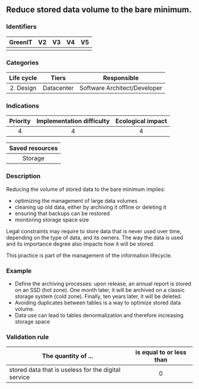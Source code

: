 ## Reduce stored data volume to the bare minimum.

### Identifiers

| GreenIT | V2  | V3  | V4  | V5  |
| :-----: | :-: | :-: | :-: | :-: |
|         |     |     |     |     |

### Categories

| Life cycle |   Tiers    |         Responsible          |
| :--------: | :--------: | :--------------------------: |
| 2. Design  | Datacenter | Software Architect/Developer |

### Indications

| Priority | Implementation difficulty | Ecological impact |
| :------: | :-----------------------: | :---------------: |
|    4     |             4             |         4         |

| Saved resources |
| :-------------: |
|     Storage     |

### Description

Reducing the volume of stored data to the bare minimum implies:

- optimizing the management of large data volumes
- cleaning up old data, either by archiving it offline or deleting it
- ensuring that backups can be restored
- monitoring storage space size

Legal constraints may require to store data that is never used over time, depending on the type of data, and its owners.
The way the data is used and its importance degree also impacts how it will be stored.

This practice is part of the management of the information lifecycle.

### Example

- Define the archiving processes: upon release, an annual report is stored on an SSD (hot zone). One month later, it will be archived on a classic storage system (cold zone). Finally, ten years later, it will be deleted.
- Avoiding duplicates between tables is a way to optimize stored data volume.
- Data use can lead to tables denormalization and therefore increasing storage space

### Validation rule

| The quantity of ...                                 | is equal to or less than |
| --------------------------------------------------- | :----------------------: |
| stored data that is useless for the digital service |            0             |
